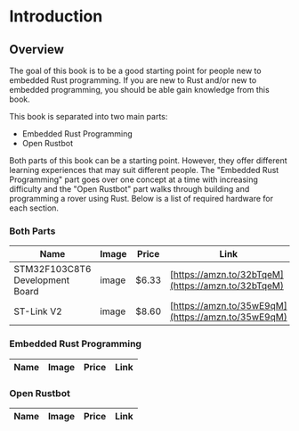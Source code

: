 # Introduction

## Overview

The goal of this book is to be a good starting point for people new to embedded Rust programming. If you are new to Rust
and/or new to embedded programming, you should be able gain knowledge from this book.

This book is separated into two main parts:
- Embedded Rust Programming
- Open Rustbot

Both parts of this book can be a starting point. However, they offer different learning experiences that may suit
different people. The "Embedded Rust Programming" part goes over one concept at a time with increasing
difficulty and the "Open Rustbot" part walks through building and programming a rover using Rust. Below is a list of
required hardware for each section.

### Both Parts

|Name|Image|Price|Link|
|---|---|---|---|
|STM32F103C8T6 Development Board|image|$6.33|[https://amzn.to/32bTqeM](https://amzn.to/32bTqeM)|
|ST-Link V2|image|$8.60|[https://amzn.to/35wE9qM](https://amzn.to/35wE9qM)|

### Embedded Rust Programming


|Name|Image|Price|Link|
|---|---|---|---|

### Open Rustbot


|Name|Image|Price|Link|
|---|---|---|---|

